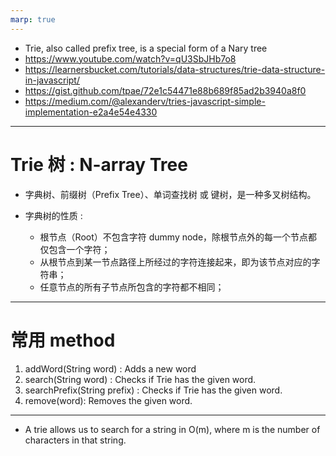 ```yaml
---
marp: true
---
```


- Trie, also called prefix tree, is a special form of a Nary tree
- https://www.youtube.com/watch?v=qU3SbJHb7o8
- https://learnersbucket.com/tutorials/data-structures/trie-data-structure-in-javascript/
- https://gist.github.com/tpae/72e1c54471e88b689f85ad2b3940a8f0
- https://medium.com/@alexanderv/tries-javascript-simple-implementation-e2a4e54e4330

---

# Trie 树 : N-array Tree

- 字典树、前缀树（Prefix Tree）、单词查找树 或 键树，是一种多叉树结构。
- 字典树的性质 :

  - 根节点（Root）不包含字符 dummy node，除根节点外的每一个节点都仅包含一个字符；
  - 从根节点到某一节点路径上所经过的字符连接起来，即为该节点对应的字符串；
  - 任意节点的所有子节点所包含的字符都不相同；

---

# 常用 method

1. addWord(String word) : Adds a new word
2. search(String word) : Checks if Trie has the given word.
3. searchPrefix(String prefix) : Checks if Trie has the given word.
4. remove(word): Removes the given word.

---

- A trie allows us to search for a string in O(m), where m is the number of characters in that string.
